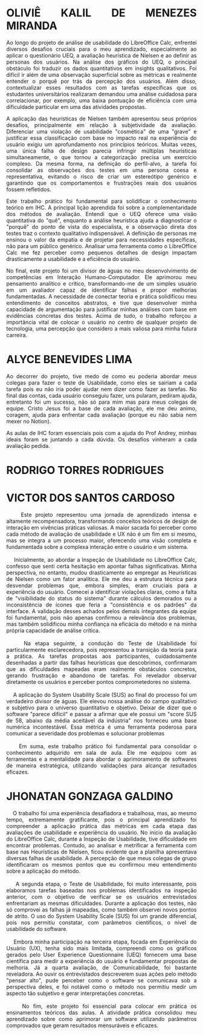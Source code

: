 <div align="justify">
  
# OLIVIÊ KALIL DE MENEZES MIRANDA

Ao longo do projeto de análise de usabilidade do LibreOffice Calc, enfrentei diversos desafios cruciais para o meu aprendizado, especialmente ao aplicar o questionário UEQ, a avaliação heurística de Nielsen e ao definir as personas dos usuários. Na análise dos gráficos do UEQ, o principal obstáculo foi traduzir os dados quantitativos em insights qualitativos. Foi difícil ir além de uma observação superficial sobre as métricas e realmente entender o porquê por trás da percepção dos usuários. Além disso, contextualizar esses resultados com as tarefas específicas que os estudantes universitários realizaram demandou uma análise cuidadosa para correlacionar, por exemplo, uma baixa pontuação de eficiência com uma dificuldade particular em uma das atividades propostas.

A aplicação das heurísticas de Nielsen também apresentou seus próprios desafios, principalmente em relação à subjetividade da avaliação. Diferenciar uma violação de usabilidade "cosmética" de uma "grave" e justificar essa classificação com base no impacto real na experiência do usuário exigiu um aprofundamento nos princípios teóricos. Muitas vezes, uma única falha de design parecia infringir múltiplas heurísticas simultaneamente, o que tornou a categorização precisa um exercício complexo. Da mesma forma, na definição do perfil-alvo, a tarefa foi consolidar as observações dos testes em uma persona coesa e representativa, evitando o risco de criar um estereótipo genérico e garantindo que os comportamentos e frustrações reais dos usuários fossem refletidos.

Este trabalho prático foi fundamental para solidificar o conhecimento teórico em IHC. A principal lição aprendida foi sobre a complementaridade dos métodos de avaliação. Entendi que o UEQ oferece uma visão quantitativa do "quê", enquanto a análise heurística ajuda a diagnosticar o "porquê" do ponto de vista do especialista, e a observação direta dos testes traz o contexto qualitativo indispensável. A definição de personas me ensinou o valor da empatia e de projetar para necessidades específicas, não para um público genérico. Analisar uma ferramenta como o LibreOffice Calc me fez perceber como pequenos detalhes de design impactam drasticamente a usabilidade e a eficiência do usuário.

No final, este projeto foi um divisor de águas no meu desenvolvimento de competências em Interação Humano-Computador. Ele aprimorou meu pensamento analítico e crítico, transformando-me de um simples usuário em um avaliador capaz de identificar falhas e propor melhorias fundamentadas. A necessidade de conectar teoria e prática solidificou meu entendimento de conceitos abstratos, e tive que desenvolver minha capacidade de argumentação para justificar minhas análises com base em evidências concretas dos testes. Acima de tudo, o trabalho reforçou a importância vital de colocar o usuário no centro de qualquer projeto de tecnologia, uma percepção que considero a mais valiosa para minha futura carreira.
  
# ALYCE BENEVIDES LIMA
Ao decorrer do projeto, tive medo de como eu poderia abordar meus colegas para fazer o teste de Usabilidade, como eles se sairiam a cada tarefa pois eu não iria poder ajudar nem dizer como fazer as tarefas. No final das contas, cada usuário conseguiu fazer, uns pularam, pediram ajuda, entretanto foi um sucesso, não só para mim mas para meus colegas de equipe. Cristo Jesus foi a base de cada avaliação, ele me deu animo, coragem, ajuda para enfrentar cada avaliação (porque eu não sabia nem mexer no Notion).

As aulas de IHC foram essenciais pois com a ajuda do Prof Andrey, minhas ideais foram se juntando a cada dúvida. Os desafios vinheram a cada avaliação pedida. 
  
# RODRIGO TORRES RODRIGUES
  
# VICTOR DOS SANTOS CARDOSO 

&nbsp;&nbsp;&nbsp;&nbsp;Este projeto representou uma jornada de aprendizado intensa e altamente recompensadora, transformando conceitos teóricos de design de interação em vivências práticas valiosas. A maior sacada foi perceber como cada método de avaliação de usabilidade e UX não é um fim em si mesmo, mas se integra a um processo maior, oferecendo uma visão completa e fundamentada sobre a complexa interação entre o usuário e um sistema.
</br>
</br>
&nbsp;&nbsp;&nbsp;&nbsp;Inicialmente, ao abordar a Inspeção de Usabilidade no LibreOffice Calc, confesso que senti certa hesitação em apontar falhas significativas. Minha perspectiva, no entanto, mudou drasticamente ao empregar as Heurísticas de Nielsen como um fator analítica. Ele me deu a estrutura técnica para desvendar problemas que, embora simples, eram cruciais para a experiência do usuário. Comecei a identificar violações claras, como a falta de "visibilidade do status do sistema" durante cálculos demorados ou a inconsistência de ícones que feria a "consistência e os padrões" da interface. A validação desses achados pelos demais integrantes da equipe foi fundamental, pois não apenas confirmou a relevância dos problemas, mas também solidificou minha confiança na eficácia do método e na minha própria capacidade de análise crítica.
</br>
</br>
&nbsp;&nbsp;&nbsp;&nbsp;Na etapa seguinte, a condução do Teste de Usabilidade foi particularmente esclarecedora, pois representou a transição da teoria para a prática. As tarefas propostas aos participantes, cuidadosamente desenhadas a partir das falhas heurísticas que descobrimos, confirmaram que as dificuldades mapeadas eram realmente obstáculos concretos, gerando frustração e abandono de tarefas. Foi revelador observar diretamente os usuários e perceber pontos comprometedores no sistema.
</br>
</br>
&nbsp;&nbsp;&nbsp;&nbsp;A aplicação do System Usability Scale (SUS) ao final do processo foi um verdadeiro divisor de águas. Ele elevou nossa análise do campo qualitativo e subjetivo para o universo quantitativo e objetivo. Deixar de dizer que o software "parece difícil" e passar a afirmar que ele possui um "score SUS de 58, abaixo da média aceitável da indústria" nos forneceu uma base numérica incontestável. Essa métrica é uma ferramenta poderosa para comunicar a severidade dos problemas e solucionar problemas
</br>
</br>
&nbsp;&nbsp;&nbsp;&nbsp;Em suma, este trabalho prático foi fundamental para consolidar o conhecimento adquirido em sala de aula. Ele me equipou com as ferramentas e a mentalidade para abordar o aprimoramento de softwares de maneira estratégica, utilizando validações para alcançar resultados eficazes.

# JHONATAN GONZAGA GALDINO 

&nbsp;&nbsp;&nbsp;&nbsp;O trabalho foi uma experiência desafiadora e trabalhosa, mas, ao mesmo tempo, extremamente gratificante, pois o principal aprendizado foi compreender a aplicação prática das métricas em cada etapa das avaliações de usabilidade e experiência do usuário. No início da avaliação do LibreOffice Calc, durante a Inspeção de Usabilidade, tive dificuldade em encontrar problemas. Contudo, ao analisar e metrificar a ferramenta com base nas Heurísticas de Nielsen, ficou evidente que a planilha apresentava diversas falhas de usabilidade. A percepção de que meus colegas de grupo identificaram os mesmos pontos que eu confirmou meu entendimento sobre a aplicação do método.
</br>
</br>
&nbsp;&nbsp;&nbsp;&nbsp;A segunda etapa, o Teste de Usabilidade, foi muito interessante, pois elaboramos tarefas baseadas nos problemas identificados na inspeção anterior, com o objetivo de verificar se os usuários entrevistados enfrentariam as mesmas dificuldades. Durante a aplicação dos testes, não só comprovei as falhas já mapeadas, como também observei novos pontos de atrito. O uso do System Usability Scale (SUS) foi um grande diferencial, pois nos permitiu constatar, com parâmetros científicos, o nível de usabilidade do software.
</br>
</br>
&nbsp;&nbsp;&nbsp;&nbsp;Embora minha participação na terceira etapa, focada em Experiência do Usuário (UX), tenha sido mais limitada, compreendi como os gráficos gerados pelo User Experience Questionnaire (UEQ) fornecem uma base científica para medir a experiência do usuário e fundamentar propostas de melhoria. Já a quarta avaliação, de Comunicabilidade, foi bastante reveladora. Ao ouvir os entrevistados descreverem suas ações pelo método "pensar alto", pude perceber como o software se comunicava sob a perspectiva deles, e foi notável como o método nos permitiu medir um aspecto tão subjetivo e gerar interpretações concretas.
</br>
</br>
&nbsp;&nbsp;&nbsp;&nbsp;No fim, este projeto foi essencial para colocar em prática os ensinamentos teóricos das aulas. A atividade prática consolidou meu aprendizado sobre como aprimorar um software utilizando parâmetros comprovados que geram resultados mensuráveis e eficazes.
</div>
